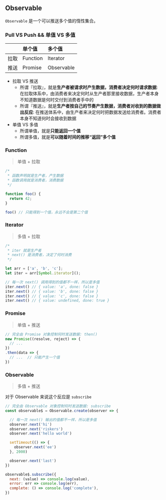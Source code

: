 ## Observable

`Observable` 是一个可以推送多个值的惰性集合。

### Pull VS Push && 单值 VS 多值

|  | 单个值 | 多个值 |
| :---- | :---- | :---- |
| 拉取 | Function | Iterator |
| 推送 | Promise | Observable |

* 拉取 VS 推送
  * 所谓『拉取』，就是**生产者被请求时产生数据，消费者决定何时请求数据**: 在拉取体系中，由消费者来决定何时从生产者那里接收数据，生产者本身不知道数据是何时交付到消费者手中的
  * 所谓『推送』，就是**生产者按自己的节奏产生数据，消费者对收到的数据做出反应**: 在推送体系中，由生产者来决定何时把数据发送给消费者。消费者本身不知道何时会接收到数据
* 单值 VS 多值
  * 所谓单值，就是**只能返回一个值**
  * 所谓多值，就是**可以随着时间的推移“返回”多个值**

### Function

> 单值 + 拉取

```js
/*
 * 函数声明就是生产者，产生数据
 * 函数调用就是消费者，消费数据
 */

function foo() {
  return 42;
}

foo() // 只能得到一个值，永远不会是第二个值
```

### Iterator

> 多值 + 拉取

```js
/*
 * iter 就是生产者
 * next() 是消费者，决定了何时消费
 */

let arr = ['a', 'b', 'c'];
let iter = arr[Symbol.iterator]();

// 每一次 next() 调用得到的值都不一样，所以是多值
iter.next() // { value: 'a', done: false }
iter.next() // { value: 'b', done: false }
iter.next() // { value: 'c', done: false }
iter.next() // { value: undefined, done: true }
```

### Promise

> 单值 + 推送

```js
// 完全由 Promise 对象控制何时发送数据: then()
new Promise((resolve, reject) => {
  // ...
})
.then(data => {
  // ...  // 只能产生一个值
})
```

### Observable

> 多值 + 推送

对于 Observable 来说这个反应是 `subscribe`

```js
// 完全由 Observable 对象控制何时发送数据: subscribe
const observable$ = Observable.create(observer => {

  // 每一次 next() 输出的值都不一样，所以是多值
  observer.next('hi')
  observer.next('riskers')
  observer.next('hello world')

  setTimeout(() => {
    observer.next('ee')
  }, 2000)

  observer.next('last')
})

observable$.subscribe({
  next: (value) => console.log(value),
  error: err => console.log(err),
  complete: () => console.log('complete'),
})
```
